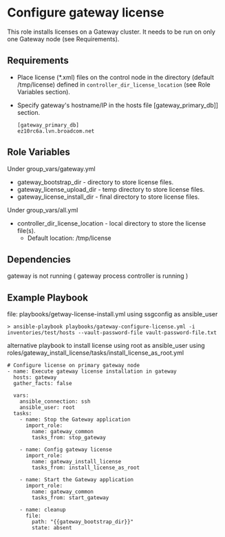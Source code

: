 Configure gateway license
======================

This role installs licenses on a Gateway cluster. It needs to be run on only one Gateway node (see Requirements).

Requirements
------------
* Place license (*.xml) files on the control node in the directory (default /tmp/license) defined in `controller_dir_license_location` (see Role Variables section). 

* Specify gateway's hostname/IP in the hosts file [gateway_primary_db]] section.
    ```
    [gateway_primary_db]
    ez10rc6a.lvn.broadcom.net 
  
     ```  

Role Variables
--------------
Under group_vars/gateway.yml
* gateway_bootstrap_dir - directory to store license files.
* gateway_license_upload_dir - temp directory to store license files.
* gateway_license_install_dir - final directory to store license files.

Under group_vars/all.yml
* controller_dir_license_location - local directory to store the license file(s).
  * Default location: /tmp/license



Dependencies
------------
gateway is not running ( gateway process controller is running )


Example Playbook
------------
file: playbooks/getway-license-install.yml using ssgconfig as ansible_user
   
    > ansible-playbook playbooks/gateway-configure-license.yml -i inventories/test/hosts --vault-password-file vault-password-file.txt

alternative playbook to install license using root as ansible_user using roles/gateway_install_license/tasks/install_license_as_root.yml
    
    
    # Configure license on primary gateway node
    - name: Execute gateway license installation in gateway
      hosts: gateway
      gather_facts: false
      
      vars:
        ansible_connection: ssh
        ansible_user: root
      tasks:
        - name: Stop the Gateway application
          import_role:
            name: gateway_common
            tasks_from: stop_gateway
       
        - name: Config gateway license
          import_role:
            name: gateway_install_license
            tasks_from: install_license_as_root
        
        - name: Start the Gateway application
          import_role:
            name: gateway_common
            tasks_from: start_gateway
    
        - name: cleanup
          file:
            path: "{{gateway_bootstrap_dir}}"
            state: absent
       
  
     
    